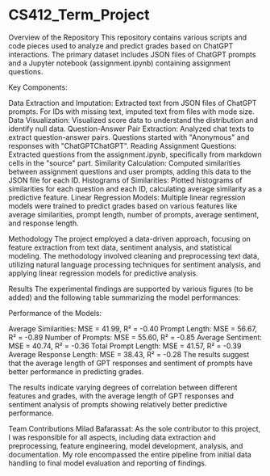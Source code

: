 # CS412_Term_Project

Overview of the Repository
This repository contains various scripts and code pieces used to analyze and predict grades based on ChatGPT interactions. The primary dataset includes JSON files of ChatGPT prompts and a Jupyter notebook (assignment.ipynb) containing assignment questions.

Key Components:

Data Extraction and Imputation: Extracted text from JSON files of ChatGPT prompts. For IDs with missing text, imputed text from files with mode size.
Data Visualization: Visualized score data to understand the distribution and identify null data.
Question-Answer Pair Extraction: Analyzed chat texts to extract question-answer pairs. Questions started with "Anonymous" and responses with "ChatGPTChatGPT".
Reading Assignment Questions: Extracted questions from the assignment.ipynb, specifically from markdown cells in the "source" part.
Similarity Calculation: Computed similarities between assignment questions and user prompts, adding this data to the JSON file for each ID.
Histograms of Similarities: Plotted histograms of similarities for each question and each ID, calculating average similarity as a predictive feature.
Linear Regression Models: Multiple linear regression models were trained to predict grades based on various features like average similarities, prompt length, number of prompts, average sentiment, and response length.


Methodology
The project employed a data-driven approach, focusing on feature extraction from text data, sentiment analysis, and statistical modeling. The methodology involved cleaning and preprocessing text data, utilizing natural language processing techniques for sentiment analysis, and applying linear regression models for predictive analysis.

Results
The experimental findings are supported by various figures (to be added) and the following table summarizing the model performances:

Performance of the Models:

Average Similarities: MSE = 41.99, R² = -0.40
Prompt Length: MSE = 56.67, R² = -0.89
Number of Prompts: MSE = 55.60, R² = -0.85
Average Sentiment: MSE = 40.74, R² = -0.36
Total Prompt Length: MSE = 41.57, R² = -0.39
Average Response Length: MSE = 38.43, R² = -0.28
The results suggest that the average length of GPT responses and sentiment of prompts have better performance in predicting grades.

The results indicate varying degrees of correlation between different features and grades, with the average length of GPT responses and sentiment analysis of prompts showing relatively better predictive performance.

Team Contributions
Milad Bafarassat: As the sole contributor to this project, I was responsible for all aspects, including data extraction and preprocessing, feature engineering, model development, analysis, and documentation. My role encompassed the entire pipeline from initial data handling to final model evaluation and reporting of findings.

